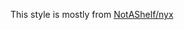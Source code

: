 This style is mostly from
[NotAShelf/nyx](https://github.com/NotAShelf/nyx/tree/d407b4d6e5ab7f60350af61a3d73a62a5e9ac660/homes/notashelf/services/wayland/ags/src/style)
